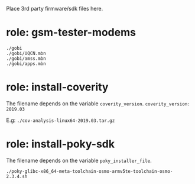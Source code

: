 Place 3rd party firmware/sdk files here.

# role: gsm-tester-modems

```
./gobi
./gobi/UQCN.mbn
./gobi/amss.mbn
./gobi/apps.mbn
```

# role: install-coverity

The filename depends on the variable `coverity_version`.
`coverity_version: 2019.03`

E.g: `./cov-analysis-linux64-2019.03.tar.gz`

# role: install-poky-sdk

The filename depends on the variable `poky_installer_file`.

`./poky-glibc-x86_64-meta-toolchain-osmo-armv5te-toolchain-osmo-2.3.4.sh`
